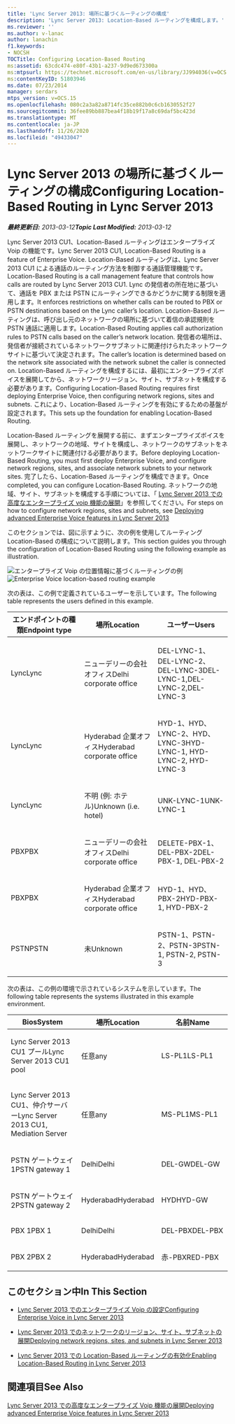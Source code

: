 ```yaml
---
title: 'Lync Server 2013: 場所に基づくルーティングの構成'
description: 'Lync Server 2013: Location-Based ルーティングを構成します。'
ms.reviewer: ''
ms.author: v-lanac
author: lanachin
f1.keywords:
- NOCSH
TOCTitle: Configuring Location-Based Routing
ms:assetid: 63cdc474-e80f-43b1-a237-9d9ed673300a
ms:mtpsurl: https://technet.microsoft.com/en-us/library/JJ994036(v=OCS.15)
ms:contentKeyID: 51803946
ms.date: 07/23/2014
manager: serdars
mtps_version: v=OCS.15
ms.openlocfilehash: 080c2a3a82a8714fc35ce882b0c6cb1630552f27
ms.sourcegitcommit: 36fee89bb887bea4f18b19f17a8c69daf5bc423d
ms.translationtype: MT
ms.contentlocale: ja-JP
ms.lasthandoff: 11/26/2020
ms.locfileid: "49433047"
---
```

# <a name="configuring-location-based-routing-in-lync-server-2013"></a><span data-ttu-id="6e1d6-103">Lync Server 2013 の場所に基づくルーティングの構成</span><span class="sxs-lookup"><span data-stu-id="6e1d6-103">Configuring Location-Based Routing in Lync Server 2013</span></span>

<div data-xmlns="http://www.w3.org/1999/xhtml">

<div class="topic" data-xmlns="http://www.w3.org/1999/xhtml" data-msxsl="urn:schemas-microsoft-com:xslt" data-cs="https://msdn.microsoft.com/">

<div data-asp="https://msdn2.microsoft.com/asp">



</div>

<div id="mainSection">

<div id="mainBody"><span data-ttu-id="6e1d6-104">

<span> </span></span><span class="sxs-lookup"><span data-stu-id="6e1d6-104">

<span> </span></span></span>

<span data-ttu-id="6e1d6-105">_**最終更新日:** 2013-03-12_</span><span class="sxs-lookup"><span data-stu-id="6e1d6-105">_**Topic Last Modified:** 2013-03-12_</span></span>

<span data-ttu-id="6e1d6-106">Lync Server 2013 CU1、Location-Based ルーティングはエンタープライズ Voip の機能です。</span><span class="sxs-lookup"><span data-stu-id="6e1d6-106">Lync Server 2013 CU1, Location-Based Routing is a feature of Enterprise Voice.</span></span> <span data-ttu-id="6e1d6-107">Location-Based ルーティングは、Lync Server 2013 CU1 による通話のルーティング方法を制御する通話管理機能です。</span><span class="sxs-lookup"><span data-stu-id="6e1d6-107">Location-Based Routing is a call management feature that controls how calls are routed by Lync Server 2013 CU1.</span></span> <span data-ttu-id="6e1d6-108">Lync の発信者の所在地に基づいて、通話を PBX または PSTN にルーティングできるかどうかに関する制限を適用します。</span><span class="sxs-lookup"><span data-stu-id="6e1d6-108">It enforces restrictions on whether calls can be routed to PBX or PSTN destinations based on the Lync caller’s location.</span></span> <span data-ttu-id="6e1d6-109">Location-Based ルーティングは、呼び出し元のネットワークの場所に基づいて着信の承認規則を PSTN 通話に適用します。</span><span class="sxs-lookup"><span data-stu-id="6e1d6-109">Location-Based Routing applies call authorization rules to PSTN calls based on the caller’s network location.</span></span> <span data-ttu-id="6e1d6-110">発信者の場所は、発信者が接続されているネットワークサブネットに関連付けられたネットワークサイトに基づいて決定されます。</span><span class="sxs-lookup"><span data-stu-id="6e1d6-110">The caller’s location is determined based on the network site associated with the network subnet the caller is connected on.</span></span> <span data-ttu-id="6e1d6-111">Location-Based ルーティングを構成するには、最初にエンタープライズボイスを展開してから、ネットワークリージョン、サイト、サブネットを構成する必要があります。</span><span class="sxs-lookup"><span data-stu-id="6e1d6-111">Configuring Location-Based Routing requires first deploying Enterprise Voice, then configuring network regions, sites and subnets.</span></span> <span data-ttu-id="6e1d6-112">これにより、Location-Based ルーティングを有効にするための基盤が設定されます。</span><span class="sxs-lookup"><span data-stu-id="6e1d6-112">This sets up the foundation for enabling Location-Based Routing.</span></span>

<span data-ttu-id="6e1d6-113">Location-Based ルーティングを展開する前に、まずエンタープライズボイスを展開し、ネットワークの地域、サイトを構成し、ネットワークのサブネットをネットワークサイトに関連付ける必要があります。</span><span class="sxs-lookup"><span data-stu-id="6e1d6-113">Before deploying Location-Based Routing, you must first deploy Enterprise Voice, and configure network regions, sites, and associate network subnets to your network sites.</span></span> <span data-ttu-id="6e1d6-114">完了したら、Location-Based ルーティングを構成できます。</span><span class="sxs-lookup"><span data-stu-id="6e1d6-114">Once completed, you can configure Location-Based Routing.</span></span> <span data-ttu-id="6e1d6-115">ネットワークの地域、サイト、サブネットを構成する手順については、「 [Lync Server 2013 での高度なエンタープライズ voip 機能の展開](lync-server-2013-deploying-advanced-enterprise-voice-features.md)」を参照してください。</span><span class="sxs-lookup"><span data-stu-id="6e1d6-115">For steps on how to configure network regions, sites and subnets, see [Deploying advanced Enterprise Voice features in Lync Server 2013](lync-server-2013-deploying-advanced-enterprise-voice-features.md)</span></span>

<span data-ttu-id="6e1d6-116">このセクションでは、図に示すように、次の例を使用してルーティング Location-Based の構成について説明します。</span><span class="sxs-lookup"><span data-stu-id="6e1d6-116">This section guides you through the configuration of Location-Based Routing using the following example as illustration.</span></span>

<span data-ttu-id="6e1d6-117">![エンタープライズ Voip の位置情報に基づくルーティングの例](images/JJ994036.b6ef5afc-36ac-406f-8ec2-a87532b20612(OCS.15).png "エンタープライズ Voip の位置情報に基づくルーティングの例")</span><span class="sxs-lookup"><span data-stu-id="6e1d6-117">![Enterprise Voice location-based routing example](images/JJ994036.b6ef5afc-36ac-406f-8ec2-a87532b20612(OCS.15).png "Enterprise Voice location-based routing example")</span></span>

  
<span data-ttu-id="6e1d6-118">次の表は、この例で定義されているユーザーを示しています。</span><span class="sxs-lookup"><span data-stu-id="6e1d6-118">The following table represents the users defined in this example.</span></span>


<table>
<colgroup>
<col style="width: 33%" />
<col style="width: 33%" />
<col style="width: 33%" />
</colgroup>
<thead>
<tr class="header">
<th><span data-ttu-id="6e1d6-119">エンドポイントの種類</span><span class="sxs-lookup"><span data-stu-id="6e1d6-119">Endpoint type</span></span></th>
<th><span data-ttu-id="6e1d6-120">場所</span><span class="sxs-lookup"><span data-stu-id="6e1d6-120">Location</span></span></th>
<th><span data-ttu-id="6e1d6-121">ユーザー</span><span class="sxs-lookup"><span data-stu-id="6e1d6-121">Users</span></span></th>
</tr>
</thead>
<tbody>
<tr class="odd">
<td><p><span data-ttu-id="6e1d6-122">Lync</span><span class="sxs-lookup"><span data-stu-id="6e1d6-122">Lync</span></span></p></td>
<td><p><span data-ttu-id="6e1d6-123">ニューデリーの会社オフィス</span><span class="sxs-lookup"><span data-stu-id="6e1d6-123">Delhi corporate office</span></span></p></td>
<td><p><span data-ttu-id="6e1d6-124">DEL-LYNC-1、DEL-LYNC-2、DEL-LYNC-3</span><span class="sxs-lookup"><span data-stu-id="6e1d6-124">DEL-LYNC-1,DEL-LYNC-2,DEL-LYNC-3</span></span></p></td>
</tr>
<tr class="even">
<td><p><span data-ttu-id="6e1d6-125">Lync</span><span class="sxs-lookup"><span data-stu-id="6e1d6-125">Lync</span></span></p></td>
<td><p><span data-ttu-id="6e1d6-126">Hyderabad 企業オフィス</span><span class="sxs-lookup"><span data-stu-id="6e1d6-126">Hyderabad corporate office</span></span></p></td>
<td><p><span data-ttu-id="6e1d6-127">HYD-1、HYD、LYNC-2、HYD、LYNC-3</span><span class="sxs-lookup"><span data-stu-id="6e1d6-127">HYD-LYNC-1, HYD-LYNC-2, HYD-LYNC-3</span></span></p></td>
</tr>
<tr class="odd">
<td><p><span data-ttu-id="6e1d6-128">Lync</span><span class="sxs-lookup"><span data-stu-id="6e1d6-128">Lync</span></span></p></td>
<td><p><span data-ttu-id="6e1d6-129">不明 (例: ホテル)</span><span class="sxs-lookup"><span data-stu-id="6e1d6-129">Unknown (i.e. hotel)</span></span></p></td>
<td><p><span data-ttu-id="6e1d6-130">UNK-LYNC-1</span><span class="sxs-lookup"><span data-stu-id="6e1d6-130">UNK-LYNC-1</span></span></p></td>
</tr>
<tr class="even">
<td><p><span data-ttu-id="6e1d6-131">PBX</span><span class="sxs-lookup"><span data-stu-id="6e1d6-131">PBX</span></span></p></td>
<td><p><span data-ttu-id="6e1d6-132">ニューデリーの会社オフィス</span><span class="sxs-lookup"><span data-stu-id="6e1d6-132">Delhi corporate office</span></span></p></td>
<td><p><span data-ttu-id="6e1d6-133">DELETE-PBX-1、DEL-PBX-2</span><span class="sxs-lookup"><span data-stu-id="6e1d6-133">DEL-PBX-1, DEL-PBX-2</span></span></p></td>
</tr>
<tr class="odd">
<td><p><span data-ttu-id="6e1d6-134">PBX</span><span class="sxs-lookup"><span data-stu-id="6e1d6-134">PBX</span></span></p></td>
<td><p><span data-ttu-id="6e1d6-135">Hyderabad 企業オフィス</span><span class="sxs-lookup"><span data-stu-id="6e1d6-135">Hyderabad corporate office</span></span></p></td>
<td><p><span data-ttu-id="6e1d6-136">HYD-1、HYD、PBX-2</span><span class="sxs-lookup"><span data-stu-id="6e1d6-136">HYD-PBX-1, HYD-PBX-2</span></span></p></td>
</tr>
<tr class="even">
<td><p><span data-ttu-id="6e1d6-137">PSTN</span><span class="sxs-lookup"><span data-stu-id="6e1d6-137">PSTN</span></span></p></td>
<td><p><span data-ttu-id="6e1d6-138">未</span><span class="sxs-lookup"><span data-stu-id="6e1d6-138">Unknown</span></span></p></td>
<td><p><span data-ttu-id="6e1d6-139">PSTN-1、PSTN-2、PSTN-3</span><span class="sxs-lookup"><span data-stu-id="6e1d6-139">PSTN-1, PSTN-2, PSTN-3</span></span></p></td>
</tr>
</tbody>
</table>

  

<span data-ttu-id="6e1d6-140">次の表は、この例の環境で示されているシステムを示しています。</span><span class="sxs-lookup"><span data-stu-id="6e1d6-140">The following table represents the systems illustrated in this example environment.</span></span>


<table>
<colgroup>
<col style="width: 33%" />
<col style="width: 33%" />
<col style="width: 33%" />
</colgroup>
<thead>
<tr class="header">
<th><span data-ttu-id="6e1d6-141">Bios</span><span class="sxs-lookup"><span data-stu-id="6e1d6-141">System</span></span></th>
<th><span data-ttu-id="6e1d6-142">場所</span><span class="sxs-lookup"><span data-stu-id="6e1d6-142">Location</span></span></th>
<th><span data-ttu-id="6e1d6-143">名前</span><span class="sxs-lookup"><span data-stu-id="6e1d6-143">Name</span></span></th>
</tr>
</thead>
<tbody>
<tr class="odd">
<td><p><span data-ttu-id="6e1d6-144">Lync Server 2013 CU1 プール</span><span class="sxs-lookup"><span data-stu-id="6e1d6-144">Lync Server 2013 CU1 pool</span></span></p></td>
<td><p><span data-ttu-id="6e1d6-145">任意</span><span class="sxs-lookup"><span data-stu-id="6e1d6-145">any</span></span></p></td>
<td><p><span data-ttu-id="6e1d6-146">LS-PL1</span><span class="sxs-lookup"><span data-stu-id="6e1d6-146">LS-PL1</span></span></p></td>
</tr>
<tr class="even">
<td><p><span data-ttu-id="6e1d6-147">Lync Server 2013 CU1、仲介サーバー</span><span class="sxs-lookup"><span data-stu-id="6e1d6-147">Lync Server 2013 CU1, Mediation Server</span></span></p></td>
<td><p><span data-ttu-id="6e1d6-148">任意</span><span class="sxs-lookup"><span data-stu-id="6e1d6-148">any</span></span></p></td>
<td><p><span data-ttu-id="6e1d6-149">MS-PL1</span><span class="sxs-lookup"><span data-stu-id="6e1d6-149">MS-PL1</span></span></p></td>
</tr>
<tr class="odd">
<td><p><span data-ttu-id="6e1d6-150">PSTN ゲートウェイ1</span><span class="sxs-lookup"><span data-stu-id="6e1d6-150">PSTN gateway 1</span></span></p></td>
<td><p><span data-ttu-id="6e1d6-151">Delhi</span><span class="sxs-lookup"><span data-stu-id="6e1d6-151">Delhi</span></span></p></td>
<td><p><span data-ttu-id="6e1d6-152">DEL-GW</span><span class="sxs-lookup"><span data-stu-id="6e1d6-152">DEL-GW</span></span></p></td>
</tr>
<tr class="even">
<td><p><span data-ttu-id="6e1d6-153">PSTN ゲートウェイ2</span><span class="sxs-lookup"><span data-stu-id="6e1d6-153">PSTN gateway 2</span></span></p></td>
<td><p><span data-ttu-id="6e1d6-154">Hyderabad</span><span class="sxs-lookup"><span data-stu-id="6e1d6-154">Hyderabad</span></span></p></td>
<td><p><span data-ttu-id="6e1d6-155">HYD</span><span class="sxs-lookup"><span data-stu-id="6e1d6-155">HYD-GW</span></span></p></td>
</tr>
<tr class="odd">
<td><p><span data-ttu-id="6e1d6-156">PBX 1</span><span class="sxs-lookup"><span data-stu-id="6e1d6-156">PBX 1</span></span></p></td>
<td><p><span data-ttu-id="6e1d6-157">Delhi</span><span class="sxs-lookup"><span data-stu-id="6e1d6-157">Delhi</span></span></p></td>
<td><p><span data-ttu-id="6e1d6-158">DEL-PBX</span><span class="sxs-lookup"><span data-stu-id="6e1d6-158">DEL-PBX</span></span></p></td>
</tr>
<tr class="even">
<td><p><span data-ttu-id="6e1d6-159">PBX 2</span><span class="sxs-lookup"><span data-stu-id="6e1d6-159">PBX 2</span></span></p></td>
<td><p><span data-ttu-id="6e1d6-160">Hyderabad</span><span class="sxs-lookup"><span data-stu-id="6e1d6-160">Hyderabad</span></span></p></td>
<td><p><span data-ttu-id="6e1d6-161">赤-PBX</span><span class="sxs-lookup"><span data-stu-id="6e1d6-161">RED-PBX</span></span></p></td>
</tr>
</tbody>
</table>


<div>

## <a name="in-this-section"></a><span data-ttu-id="6e1d6-162">このセクション中</span><span class="sxs-lookup"><span data-stu-id="6e1d6-162">In This Section</span></span>

  - [<span data-ttu-id="6e1d6-163">Lync Server 2013 でのエンタープライズ Voip の設定</span><span class="sxs-lookup"><span data-stu-id="6e1d6-163">Configuring Enterprise Voice in Lync Server 2013</span></span>](lync-server-2013-configuring-enterprise-voice.md)

  - [<span data-ttu-id="6e1d6-164">Lync Server 2013 でのネットワークのリージョン、サイト、サブネットの展開</span><span class="sxs-lookup"><span data-stu-id="6e1d6-164">Deploying network regions, sites, and subnets in Lync Server 2013</span></span>](lync-server-2013-deploying-network-regions-sites-and-subnets.md)

  - [<span data-ttu-id="6e1d6-165">Lync Server 2013 での Location-Based ルーティングの有効化</span><span class="sxs-lookup"><span data-stu-id="6e1d6-165">Enabling Location-Based Routing in Lync Server 2013</span></span>](lync-server-2013-enabling-location-based-routing.md)

</div>

<div>

## <a name="see-also"></a><span data-ttu-id="6e1d6-166">関連項目</span><span class="sxs-lookup"><span data-stu-id="6e1d6-166">See Also</span></span>


[<span data-ttu-id="6e1d6-167">Lync Server 2013 での高度なエンタープライズ Voip 機能の展開</span><span class="sxs-lookup"><span data-stu-id="6e1d6-167">Deploying advanced Enterprise Voice features in Lync Server 2013</span></span>](lync-server-2013-deploying-advanced-enterprise-voice-features.md)  
  

<span data-ttu-id="6e1d6-168"></div>

</div>

<span> </span>

</div>

</div>

</span><span class="sxs-lookup"><span data-stu-id="6e1d6-168"></div>

</div>

<span> </span>

</div>

</div>

</span></span></div>

